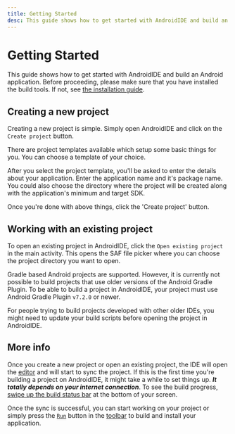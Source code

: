 ```yaml
---
title: Getting Started
desc: This guide shows how to get started with AndroidIDE and build an Android application.
---
```


# Getting Started

This guide shows how to get started with AndroidIDE and build an Android application. Before proceeding, please make sure that you have installed the build tools. If not, see [the installation guide](/user/installation).

## Creating a new project

Creating a new project is simple. Simply open AndroidIDE and click on the `Create project`  button.

There are project templates available which setup some basic things for you. You can choose a template of your choice.

After you select the project template, you'll be asked to enter the details about your application. Enter the application name and it's package name. You could also choose the directory where the project will be created along with the application's minimum and target SDK.

Once you're done with above things, click the 'Create project' button.

## Working with an existing project

To open an existing project in AndroidIDE, click the `Open existing project` in the main activity. This opens the SAF file picker where you can choose the project directory you want to open.

Gradle based Android projects are supported. However, it is currently not possible to build projects that use older versions of the Android Gradle Plugin. To be able to build a project in AndroidIDE, your project must use Android Gradle Plugin `v7.2.0` or newer.

For people trying to build projects developed with other older IDEs, you might need to update your build scripts before opening the project in AndroidIDE.

## More info

Once you create a new project or open an existing project, the IDE will open the [editor](/user/editor) and will start to sync the project. If this is the first time you're building a project on AndroidIDE, it might take a while to set things up. **_It totally depends on your internet connection_**. To see the build progress, [swipe up the build status bar](/user/editor/bottom-sheet) at the bottom of your screen.

Once the sync is successful, you can start working on your project or simply press the [`Run`](/user/editor/#options-menu) button in the [toolbar](/user/editor/#options-menu) to build and install your application.
